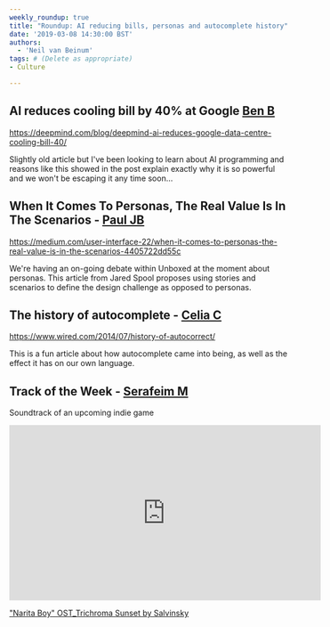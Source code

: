 ```yaml
---
weekly_roundup: true
title: "Roundup: AI reducing bills, personas and autocomplete history"
date: '2019-03-08 14:30:00 BST'
authors:
  - 'Neil van Beinum'
tags: # (Delete as appropriate)
- Culture

---
```


## AI reduces cooling bill by 40% at Google [Ben B](/people#ben-baumann)

https://deepmind.com/blog/deepmind-ai-reduces-google-data-centre-cooling-bill-40/

Slightly old article but I've been looking to learn about AI programming and reasons like this showed in the post explain exactly why it is so powerful and we won't be escaping it any time soon...

## When It Comes To Personas, The Real Value Is In The Scenarios - [Paul JB](/people#Paul-John--Baptiste)

https://medium.com/user-interface-22/when-it-comes-to-personas-the-real-value-is-in-the-scenarios-4405722dd55c

We're having an on-going debate within Unboxed at the moment about personas. This article from Jared Spool proposes using stories and scenarios to define the design challenge as opposed to personas.

## The history of autocomplete - [Celia C](/people#celia-collins)

https://www.wired.com/2014/07/history-of-autocorrect/

This is a fun article about how autocomplete came into being, as well as the effect it has on our own language.

## Track of the Week - [Serafeim M](/people#serafeim-maroulis)

Soundtrack of an upcoming indie game

<iframe width="560" height="315" src="https://www.youtube.com/embed/XVjGuum-PgQ" frameborder="0" allow="accelerometer; autoplay; encrypted-media; gyroscope; picture-in-picture" allowfullscreen></iframe>

["Narita Boy" OST_Trichroma Sunset by Salvinsky](https://www.youtube.com/watch?v=XVjGuum-PgQ)
